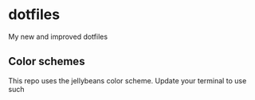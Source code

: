 # dotfiles
My new and improved dotfiles

## Color schemes
This repo uses the jellybeans color scheme. Update your terminal to use such

